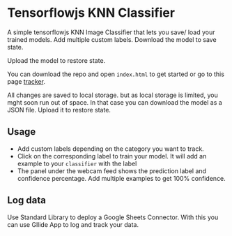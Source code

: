 # Tensorflowjs KNN Classifier

A simple tensorflowjs KNN Image Classifier that lets you save/ load your trained models. Add multiple custom labels. Download the model to save state.

Upload the model to restore state.

You can download the repo and open `index.html` to get started or go to this page [tracker](https://is.gd/classifier).

All changes are saved to local storage. but as local storage is limited, you mght soon run out of space. In that case you can download the model as a JSON file. Upload it to restore state.

## Usage
- Add custom labels depending on the category you want to track.
- Click on the corresponding label to train your model. It will add an example to your `classifier` with the label
- The panel under the webcam feed shows the prediction label and confidence percentage. Add multiple examples to get 100% confidence.

## Log data
Use Standard Library to deploy a Google Sheets Connector. With this you can use Gllide App to log and track your data. 